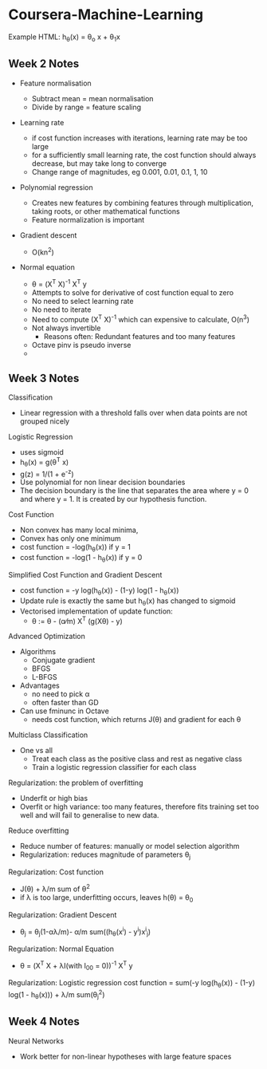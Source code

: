 # Coursera-Machine-Learning
Example HTML:
h<sub>&theta;</sub>(x) = &theta;<sub>o</sub> x + &theta;<sub>1</sub>x
## Week 2 Notes
* Feature normalisation
  * Subtract mean = mean normalisation
  * Divide by range = feature scaling


* Learning rate
  * if cost function increases with iterations, learning rate may be too large
  * for a sufficiently small learning rate, the cost function should always decrease, but may take long to converge
  * Change range of magnitudes, eg 0.001, 0.01, 0.1, 1, 10

* Polynomial regression
  * Creates new features by combining features through multiplication, taking roots, or other mathematical functions
  * Feature normalization is important

* Gradient descent
  * O(kn<sup>2</sup>)

* Normal equation
  * &theta; = (X<sup>T</sup> X)<sup>-1</sup> X<sup>T</sup> y 
  *  Attempts to solve for derivative of cost function equal to zero
  * No need to select learning rate
  * No need to iterate
  * Need to compute (X<sup>T</sup> X)<sup>-1</sup> which can expensive to calculate, O(n<sup>3</sup>)
  * Not always invertible
    * Reasons often: Redundant features and too many features
  * Octave pinv is pseudo inverse
  * 

## Week 3 Notes

Classification
* Linear regression with a threshold falls over when data points are not grouped nicely
  
Logistic Regression
* uses sigmoid
* h<sub>&theta;</sub>(x) = g(&theta;<sup>T</sup> x)
* g(z) = 1/(1 + e<sup>-z</sup>)
* Use polynomial for non linear decision boundaries
* The decision boundary is the line that separates the area where y = 0 and where y = 1. It is created by our hypothesis function.

Cost Function
* Non convex has many local minima,
* Convex has only one minimum
* cost function = -log(h<sub>&theta;</sub>(x)) if y = 1
* cost function = -log(1 - h<sub>&theta;</sub>(x)) if y = 0

Simplified Cost Function and Gradient Descent
* cost function = -y log(h<sub>&theta;</sub>(x)) - (1-y) log(1 - h<sub>&theta;</sub>(x))
* Update rule is exactly the same but h<sub>&theta;</sub>(x) has changed to sigmoid
* Vectorised implementation of update function:
  * &theta; := &theta; - (&alpha;&frasl;m) X<sup>T</sup> (g(X&theta;) - y)

Advanced Optimization
* Algorithms
  * Conjugate gradient
  * BFGS
  * L-BFGS
* Advantages
  * no need to pick &alpha;
  * often faster than GD
* Can use fminunc in Octave
  * needs cost function, which returns J(&theta;) and gradient for each &theta;

Multiclass Classification
* One vs all
  * Treat each class as the positive class and rest as negative class
  * Train a logistic regression classifier for each class

Regularization: the problem of overfitting
* Underfit or high bias
* Overfit or high variance: too many features, therefore fits training set too well and will fail to generalise to new data.

Reduce overfitting
* Reduce number of features: manually or model selection algorithm
* Regularization: reduces magnitude of parameters &theta;<sub>j</sub>

Regularization: Cost function
* J(&theta;) + &lambda;/m sum of &theta;<sup>2</sup>
* if &lambda; is too large, underfitting occurs, leaves h(&theta;) = &theta;<sub>0</sub>
  
Regularization: Gradient Descent
* &theta;<sub>j</sub> = &theta;<sub>j</sub>(1-&alpha;&lambda;/m)- &alpha;/m sum((h<sub>&theta;</sub>(x<sup>i</sup>) - y<sup>i</sup>)x<sup>i</sup><sub>j</sub>)

Regularization: Normal Equation
* &theta; = (X<sup>T</sup> X + &lambda;I(with I<sub>00</sub> = 0))<sup>-1</sup> X<sup>T</sup> y 

Regularization: Logistic regression
cost function = sum(-y log(h<sub>&theta;</sub>(x)) - (1-y) log(1 - h<sub>&theta;</sub>(x))) + &lambda;/m sum(&theta;<sub>j</sub><sup>2</sup>)

## Week 4 Notes
Neural Networks
* Work better for non-linear hypotheses with large feature spaces

